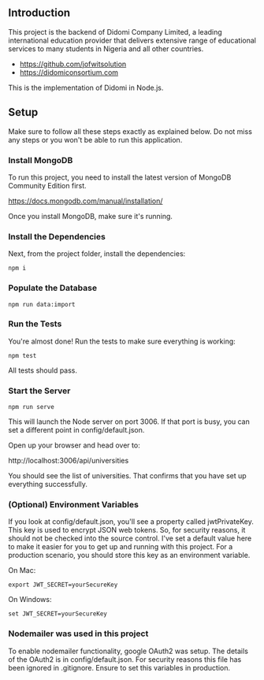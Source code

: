 ## Introduction

This project is the backend of Didomi Company Limited, a leading international education provider that delivers extensive range of educational services to many students in Nigeria and all other countries.

- https://github.com/jofwitsolution
- https://didomiconsortium.com

This is the implementation of Didomi in Node.js.

## Setup

Make sure to follow all these steps exactly as explained below. Do not miss any steps or you won't be able to run this application.

### Install MongoDB

To run this project, you need to install the latest version of MongoDB Community Edition first.

https://docs.mongodb.com/manual/installation/

Once you install MongoDB, make sure it's running.

### Install the Dependencies

Next, from the project folder, install the dependencies:

    npm i

### Populate the Database

    npm run data:import

### Run the Tests

You're almost done! Run the tests to make sure everything is working:

    npm test

All tests should pass.

### Start the Server

    npm run serve

This will launch the Node server on port 3006. If that port is busy, you can set a different point in config/default.json.

Open up your browser and head over to:

http://localhost:3006/api/universities

You should see the list of universities. That confirms that you have set up everything successfully.

### (Optional) Environment Variables

If you look at config/default.json, you'll see a property called jwtPrivateKey. This key is used to encrypt JSON web tokens. So, for security reasons, it should not be checked into the source control. I've set a default value here to make it easier for you to get up and running with this project. For a production scenario, you should store this key as an environment variable.

On Mac:

    export JWT_SECRET=yourSecureKey

On Windows:

    set JWT_SECRET=yourSecureKey

### Nodemailer was used in this project
To enable nodemailer functionality, google OAuth2 was setup. The details of the OAuth2 is in config/default.json. For security reasons this file has been ignored in .gitignore. Ensure to set this variables in production.